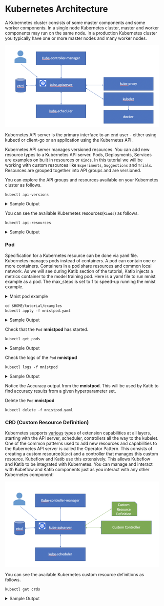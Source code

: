 # Kubernetes Architecture

A Kubernetes cluster consists of some master components and some worker components. 
In a single node Kubernetes cluster, master and worker components may run on the same node.
In a production Kubernetes cluster you typically have one or more master nodes and many worker nodes.

![Kubernetes Architecture](../images/kubernetes.png)

Kubernetes API server is the primary interface to an end user - either using kubectl or client-go or an application using the Kubernetes API.

Kubernetes API server manages versioned resources. You can add new resource types to a Kubernetes API server.
Pods, Deployments, Services are examples on built in resources or `Kinds`. In this tutorial we will be working with custom resources like `Experiments`, `Suggestions` and `Trials`. Resources are grouped together into API groups and are versioned.

You can explore the API groups and resources available on your Kubernetes cluster as follows.

```console
kubectl api-versions
```
<details>
<summary>
 Sample Output
 </summary>
 admissionregistration.k8s.io/v1beta1
apiextensions.k8s.io/v1beta1
apiregistration.k8s.io/v1
apiregistration.k8s.io/v1beta1
apps/v1
apps/v1beta1
apps/v1beta2
authentication.k8s.io/v1
authentication.k8s.io/v1beta1
authorization.k8s.io/v1
authorization.k8s.io/v1beta1
autoscaling/v1
autoscaling/v2beta1
autoscaling/v2beta2
batch/v1
batch/v1beta1
certificates.k8s.io/v1beta1
coordination.k8s.io/v1
coordination.k8s.io/v1beta1
events.k8s.io/v1beta1
extensions/v1beta1
kubeflow.org/v1
kubeflow.org/v1alpha3
networking.k8s.io/v1
networking.k8s.io/v1beta1
node.k8s.io/v1beta1
policy/v1beta1
rbac.authorization.k8s.io/v1
rbac.authorization.k8s.io/v1beta1
scheduling.k8s.io/v1
scheduling.k8s.io/v1beta1
storage.k8s.io/v1
storage.k8s.io/v1beta1
v1
 </details>

You can see the available Kubernetes resources(`Kinds`) as follows.
```console
kubectl api-resources
```
<details>
<summary>
 Sample Output
 </summary>
 NAME                              SHORTNAMES   APIGROUP                       NAMESPACED   KIND
bindings                                                                      true         Binding
componentstatuses                 cs                                          false        ComponentStatus
configmaps                        cm                                          true         ConfigMap
endpoints                         ep                                          true         Endpoints
events                            ev                                          true         Event
limitranges                       limits                                      true         LimitRange
namespaces                        ns                                          false        Namespace
nodes                             no                                          false        Node
persistentvolumeclaims            pvc                                         true         PersistentVolumeClaim
persistentvolumes                 pv                                          false        PersistentVolume
pods                              po                                          true         Pod
podtemplates                                                                  true         PodTemplate
replicationcontrollers            rc                                          true         ReplicationController
resourcequotas                    quota                                       true         ResourceQuota
secrets                                                                       true         Secret
serviceaccounts                   sa                                          true         ServiceAccount
services                          svc                                         true         Service
mutatingwebhookconfigurations                  admissionregistration.k8s.io   false        MutatingWebhookConfiguration
validatingwebhookconfigurations                admissionregistration.k8s.io   false        ValidatingWebhookConfiguration
customresourcedefinitions         crd,crds     apiextensions.k8s.io           false        CustomResourceDefinition
apiservices                                    apiregistration.k8s.io         false        APIService
controllerrevisions                            apps                           true         ControllerRevision
daemonsets                        ds           apps                           true         DaemonSet
deployments                       deploy       apps                           true         Deployment
replicasets                       rs           apps                           true         ReplicaSet
statefulsets                      sts          apps                           true         StatefulSet
tokenreviews                                   authentication.k8s.io          false        TokenReview
localsubjectaccessreviews                      authorization.k8s.io           true         LocalSubjectAccessReview
selfsubjectaccessreviews                       authorization.k8s.io           false        SelfSubjectAccessReview
selfsubjectrulesreviews                        authorization.k8s.io           false        SelfSubjectRulesReview
subjectaccessreviews                           authorization.k8s.io           false        SubjectAccessReview
horizontalpodautoscalers          hpa          autoscaling                    true         HorizontalPodAutoscaler
cronjobs                          cj           batch                          true         CronJob
jobs                                           batch                          true         Job
certificatesigningrequests        csr          certificates.k8s.io            false        CertificateSigningRequest
leases                                         coordination.k8s.io            true         Lease
events                            ev           events.k8s.io                  true         Event
daemonsets                        ds           extensions                     true         DaemonSet
deployments                       deploy       extensions                     true         Deployment
ingresses                         ing          extensions                     true         Ingress
networkpolicies                   netpol       extensions                     true         NetworkPolicy
podsecuritypolicies               psp          extensions                     false        PodSecurityPolicy
replicasets                       rs           extensions                     true         ReplicaSet
experiments                                    kubeflow.org                   true         Experiment
pytorchjobs                                    kubeflow.org                   true         PyTorchJob
suggestions                                    kubeflow.org                   true         Suggestion
tfjobs                                         kubeflow.org                   true         TFJob
trials                                         kubeflow.org                   true         Trial
ingresses                         ing          networking.k8s.io              true         Ingress
networkpolicies                   netpol       networking.k8s.io              true         NetworkPolicy
runtimeclasses                                 node.k8s.io                    false        RuntimeClass
poddisruptionbudgets              pdb          policy                         true         PodDisruptionBudget
podsecuritypolicies               psp          policy                         false        PodSecurityPolicy
clusterrolebindings                            rbac.authorization.k8s.io      false        ClusterRoleBinding
clusterroles                                   rbac.authorization.k8s.io      false        ClusterRole
rolebindings                                   rbac.authorization.k8s.io      true         RoleBinding
roles                                          rbac.authorization.k8s.io      true         Role
priorityclasses                   pc           scheduling.k8s.io              false        PriorityClass
csidrivers                                     storage.k8s.io                 false        CSIDriver
csinodes                                       storage.k8s.io                 false        CSINode
storageclasses                    sc           storage.k8s.io                 false        StorageClass
volumeattachments                              storage.k8s.io                 false        VolumeAttachment
</details>

### Pod
Specification for a Kubernetes resource  can be done via yaml file. Kubernetes manages pods instead of containers. A pod can contain one or more containers. Containers in a pod share resources and common local network. As we will see during Katib section of the tutorial, Katib injects a metrics container to the model training pod. Here is a yaml file to run mnist example as a pod.  The max_steps is set to 1 to speed-up running the mnist example.

<details>
<summary>
Mnist pod example
</summary>

```yaml
apiVersion: v1
kind: Pod
metadata:
  name: mnistpod
spec:
  containers:
  - name: mnist
    image: gcr.io/kubeflow-ci/tf-mnist-with-summaries:1.0
    command:
    - "python"
    - "/var/tf_mnist/mnist_with_summaries.py"
    - "--max_steps=1"        
    - "--batch_size=2"        
  restartPolicy: Never
```
</details>

```console
cd $HOME/tutorial/examples
kubectl apply -f mnistpod.yaml
 ```
<details>
<summary>
 Sample Output
 </summary>
pod/mnistpod created
</details>

Check that the `Pod` **mnistpod** has started.

 ```console
kubectl get pods
 ```

<details>
<summary>
 Sample Output
 </summary>
NAME            STATUS    AGE
mnistpod       Running    2s
</details> 

Check the logs of the `Pod` **mnistpod**

 ```console
kubectl logs -f mnistpod 
 ```
<details>
<summary>
 Sample Output
 </summary>
WARNING:tensorflow:From /var/tf_mnist/mnist_with_summaries.py:39: read_data_sets (from tensorflow.contrib.learn.python.learn.datasets.mnist) is deprecated and will be removed in a future version.
Instructions for updating:
Please use alternatives such as official/mnist/dataset.py from tensorflow/models.
WARNING:tensorflow:From /usr/local/lib/python2.7/dist-packages/tensorflow/contrib/learn/python/learn/datasets/mnist.py:260: maybe_download (from tensorflow.contrib.learn.python.learn.datasets.base) is deprecated and will be removed in a future version.
Instructions for updating:
Please write your own downloading logic.
WARNING:tensorflow:From /usr/local/lib/python2.7/dist-packages/tensorflow/contrib/learn/python/learn/datasets/base.py:252: wrapped_fn (from tensorflow.contrib.learn.python.learn.datasets.base) is deprecated and will be removed in a future version.
Instructions for updating:
Please use urllib or similar directly.
WARNING:tensorflow:From /usr/local/lib/python2.7/dist-packages/tensorflow/contrib/learn/python/learn/datasets/mnist.py:262: extract_images (from tensorflow.contrib.learn.python.learn.datasets.mnist) is deprecated and will be removed in a future version.
Instructions for updating:
Please use tf.data to implement this functionality.
WARNING:tensorflow:From /usr/local/lib/python2.7/dist-packages/tensorflow/contrib/learn/python/learn/datasets/mnist.py:267: extract_labels (from tensorflow.contrib.learn.python.learn.datasets.mnist) is deprecated and will be removed in a future version.
Instructions for updating:
Please use tf.data to implement this functionality.
WARNING:tensorflow:From /usr/local/lib/python2.7/dist-packages/tensorflow/contrib/learn/python/learn/datasets/mnist.py:290: __init__ (from tensorflow.contrib.learn.python.learn.datasets.mnist) is deprecated and will be removed in a future version.
Instructions for updating:
Please use alternatives such as official/mnist/dataset.py from tensorflow/models.
2019-10-29 01:42:17.348035: I tensorflow/core/platform/cpu_feature_guard.cc:141] Your CPU supports instructions that this TensorFlow binary was not compiled to use: AVX2
Successfully downloaded train-images-idx3-ubyte.gz 9912422 bytes.
Extracting /tmp/tensorflow/mnist/input_data/train-images-idx3-ubyte.gz
Successfully downloaded train-labels-idx1-ubyte.gz 28881 bytes.
Extracting /tmp/tensorflow/mnist/input_data/train-labels-idx1-ubyte.gz
Successfully downloaded t10k-images-idx3-ubyte.gz 1648877 bytes.
Extracting /tmp/tensorflow/mnist/input_data/t10k-images-idx3-ubyte.gz
Successfully downloaded t10k-labels-idx1-ubyte.gz 4542 bytes.
Extracting /tmp/tensorflow/mnist/input_data/t10k-labels-idx1-ubyte.gz
Accuracy at step 0: 0.1005

</details>

Notice the Accuracy output from the **mnistpod**.  This will be used by Katib to find accuracy results from a given hyperparameter set.

Delete the `Pod` **mnistpod**

 ```console
kubectl delete -f mnistpod.yaml
 ```
 

### CRD (Custom Resource Definition)
Kubernetes supports [various](https://kubernetes.io/docs/concepts/extend-kubernetes/extend-cluster/) types of extension capabilities at all layers, starting with the API server, scheduler, controllers all the way to the kubelet. One of the common patterns used to add new resources and capabilities to the Kubernetes API server is called the Operator Pattern. This consists of creating a custom resource(`Kind`) and a controller that manages this custom resource.
Kubeflow and Katib use this extensively. This allows Kubeflow and Katib to be integrated with Kubernetes. You can manage and interact with Kubeflow and Katib components just as you interact with any other Kubernetes component!

![Kubernetes Extensibility](../images/operator.png)

You can see the available Kubernetes custom resource definitions as follows.
```console
kubectl get crds
```
<details>
<summary>
 Sample Output
 </summary>
 NAME                       CREATED AT
experiments.kubeflow.org   2019-10-26T21:00:25Z
pytorchjobs.kubeflow.org   2019-10-26T21:00:27Z
suggestions.kubeflow.org   2019-10-26T21:00:25Z
tfjobs.kubeflow.org        2019-10-26T21:00:27Z
trials.kubeflow.org        2019-10-26T21:00:25Z
</details>

